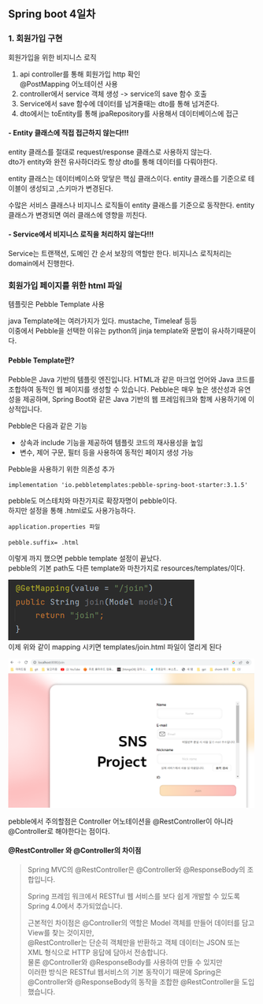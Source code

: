Spring boot 4일차
---

### 1. 회원가입 구현

회원가입을 위한 비지니스 로직  
1. api controller를 통해 회원가입 http 확인  
  @PostMapping 어노테이션 사용  
2. controller에서 service 객체 생성 -> service의 save 함수 호출 
3. Service에서 save 함수에 데이터를 넘겨줄때는 dto를 통해 넘겨준다.
4. dto에서는 toEntity를 통해 jpaRepository를 사용해서 데이터베이스에 접근


#### - Entity 클래스에 직접 접근하지 않는다!!!
entity 클래스를 절대로 request/response 클래스로 사용하지 않는다.  
dto가 entity와 완전 유사하더라도 항상 dto를 통해 데이터를 다뤄야한다.

entity 클래스는 데이터베이스와 맞닿은 핵심 클래스이다. 
entity 클래스를 기준으로 테이블이 생성되고 ,스키마가 변경된다.

수많은 서비스 클래스나 비지니스 로직들이 entity 클래스를 기준으로 동작한다. 
entity 클래스가 변경되면 여러 클래스에 영향을 끼친다.


#### - Service에서 비지니스 로직을 처리하지 않는다!!!
Service는 트랜잭션, 도메인 간 순서 보장의 역할만 한다.
비지니스 로직처리는 domain에서 진행한다.

### 회원가입 페이지를 위한 html 파일
템플릿은 Pebble Template 사용

java Template에는 여러가지가 있다. mustache, Timeleaf 등등  
이중에서 Pebble을 선택한 이유는 python의 jinja template와 문법이 유사하기때문이다.  

#### Pebble Template란?  

Pebble은 Java 기반의 템플릿 엔진입니다. HTML과 같은 마크업 언어와 Java 코드를 조합하여 동적인 웹 페이지를 생성할 수 있습니다. Pebble은 매우 높은 생산성과 유연성을 제공하며, Spring Boot와 같은 Java 기반의 웹 프레임워크와 함께 사용하기에 이상적입니다.

Pebble은 다음과 같은 기능
- 상속과 include 기능을 제공하여 템플릿 코드의 재사용성을 높임
- 변수, 제어 구문, 필터 등을 사용하여 동적인 페이지 생성 가능

Pebble을 사용하기 위한 의존성 추가

```
implementation 'io.pebbletemplates:pebble-spring-boot-starter:3.1.5'
```

pebble도 머스테치와 마찬가지로 확장자명이 pebble이다.  
하지만 설정을 통해 .html로도 사용가능하다.
```aidl
application.properties 파일

pebble.suffix= .html
```

이렇게 까지 했으면 pebble template 설정이 끝났다.  
pebble의 기본 path도 다른 template와 마찬가지로 resources/templates/이다.

![img_3.png](img_3.png)  
이제 위와 같이 mapping 시키면 templates/join.html 파일이 열리게 된다

<img src="img_4.png" width = 500>

pebble에서 주의할점은 Controller 어노테이션을
@RestController이 아니라 @Controller로 해야한다는 점이다.


#### @RestController 와 @Controller의 차이점

>Spring MVC의 @RestController은 @Controller와 @ResponseBody의 조합입니다.
>
>Spring 프레임 워크에서 RESTful 웹 서비스를 보다 쉽게 개발할 수 있도록 Spring 4.0에서 추가되었습니다.
>
>근본적인 차이점은 @Controller의 역할은 Model 객체를 만들어 데이터를 담고 View를 찾는 것이지만,  
>@RestController는 단순히 객체만을 반환하고 객체 데이터는 JSON 또는 XML 형식으로 HTTP 응답에 담아서 전송합니다.  
>물론 @Controller와 @ResponseBody를 사용하여 만들 수 있지만  
>이러한 방식은 RESTful 웹서비스의 기본 동작이기 때문에 Spring은  
>@Controller와 @ResponseBody의 동작을 조합한 @RestController을 도입했습니다.
> 